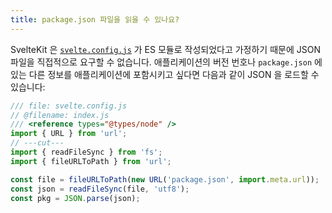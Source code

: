 ```yaml
---
title: package.json 파일을 읽을 수 있나요?
---
```


SvelteKit 은 [`svelte.config.js`](configuration) 가 ES 모듈로 작성되었다고 가정하기 때문에 JSON 파일을 직접적으로 요구할 수 없습니다.
애플리케이션의 버전 번호나 `package.json` 에 있는 다른 정보를 애플리케이션에 포함시키고 싶다면 다음과 같이 JSON 을 로드할 수 있습니다:

```js
/// file: svelte.config.js
// @filename: index.js
/// <reference types="@types/node" />
import { URL } from 'url';
// ---cut---
import { readFileSync } from 'fs';
import { fileURLToPath } from 'url';

const file = fileURLToPath(new URL('package.json', import.meta.url));
const json = readFileSync(file, 'utf8');
const pkg = JSON.parse(json);
```